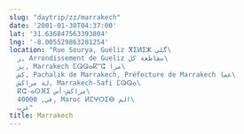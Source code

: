 ```yaml
---
slug: "daytrip/zz/marrakech"
date: '2001-01-30T04:37:00'
lat: '31.636847563393804'
lng: '-8.005529863281254'
location: "Rue Sourya, Guéliz ⴳⵉⵍⵉⵣ گلي\
  ز, Arrondissement de Gueliz مقاطعة كل\
  يز, Marrakech ⵎⵕⵕⴰⴽⵯⵛ مرا\
  كش, Pachalik de Marrakech, Préfecture de Marrakech عما\
  لة مراكش, Marrakech-Safi ⵎⵕⵕⴰ\
  ⴽⵛ-ⴰⵙⴼⵉ مراكش-أس\
  في, 40000, Maroc ⵍⵎⵖⵔⵉⴱ الم\
  غرب"
title: Marrakech
---
```



